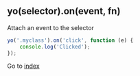 ## yo(selector).on(event, fn) 

Attach an event to the selector

```javascript
yo('.myclass').on('click', function (e) {
    console.log('Clicked');
});
```


Go to [index](README.md)